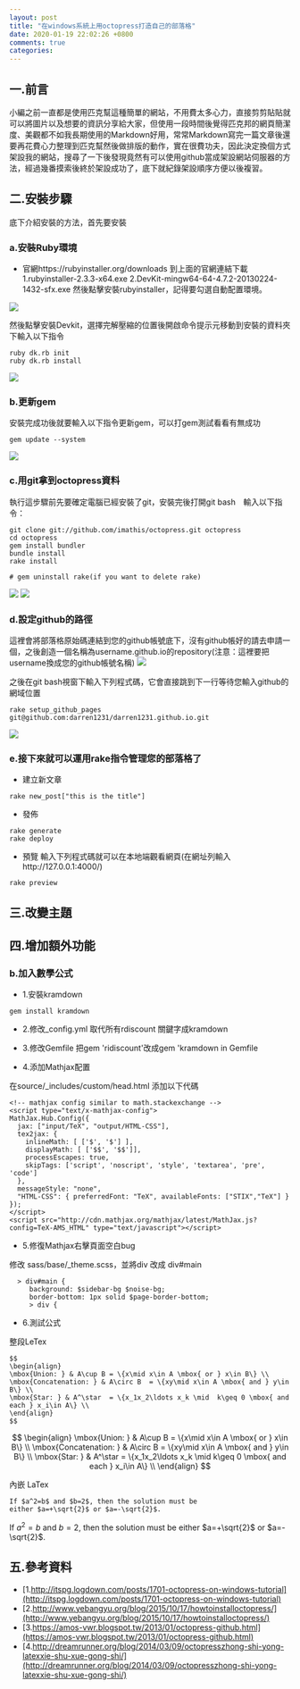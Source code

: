 ```yaml
---
layout: post
title: "在windows系統上用octopress打造自己的部落格"
date: 2020-01-19 22:02:26 +0800
comments: true
categories:
---
```



## 一.前言
小編之前一直都是使用匹克幫這種簡單的網站，不用費太多心力，直接剪剪貼貼就可以將圖片以及想要的資訊分享給大家，但使用一段時間後覺得匹克邦的網頁簡潔度、美觀都不如我長期使用的Markdown好用，常常Markdown寫完一篇文章後還要再花費心力整理到匹克幫然後做排版的動作，實在很費功夫，因此決定換個方式架設我的網站，搜尋了一下後發現竟然有可以使用github當成架設網站伺服器的方法，經過幾番摸索後終於架設成功了，底下就紀錄架設順序方便以後複習。
## 二.安裝步驟
底下介紹安裝的方法，首先要安裝
### a.安裝Ruby環境

* 官網https://rubyinstaller.org/downloads
到上面的官網連結下載
1.rubyinstaller-2.3.3-x64.exe
2.DevKit-mingw64-64-4.7.2-20130224-1432-sfx.exe
然後點擊安裝rubyinstaller，記得要勾選自動配置環境。

[](https://i.imgur.com/gnfUvGP.png)
![](https://i.imgur.com/3wDNMZH.png)

然後點擊安裝Devkit，選擇完解壓縮的位置後開啟命令提示元移動到安裝的資料夾下輸入以下指令


```
ruby dk.rb init 
ruby dk.rb install
```
![](https://i.imgur.com/8WsFsxQ.png)
### b.更新gem
安裝完成功後就要輸入以下指令更新gem，可以打gem測試看看有無成功
```
gem update --system
```
![](https://i.imgur.com/UntOmd4.png)

[](https://i.imgur.com/VavS8zg.png)
### c.用git拿到octopress資料
執行這步驟前先要確定電腦已經安裝了git，安裝完後打開git bash　輸入以下指令：
```
git clone git://github.com/imathis/octopress.git octopress
cd octopress
gem install bundler
bundle install
rake install

# gem uninstall rake(if you want to delete rake)
```
[](https://i.imgur.com/MULJVjR.png)
![](https://i.imgur.com/pydyfcD.png)
![](https://i.imgur.com/xokNqkp.png)

### d.設定github的路徑
這裡會將部落格原始碼連結到您的github帳號底下，沒有github帳好的請去申請一個，之後創造一個名稱為username.github.io的repository(注意：這裡要把username換成您的github帳號名稱)
![](https://i.imgur.com/15Xhsl2.png)

[](https://i.imgur.com/we7LvjE.png)

之後在git bash視窗下輸入下列程式碼，它會直接跳到下一行等待您輸入github的網域位置
```
rake setup_github_pages
git@github.com:darren1231/darren1231.github.io.git
```
[](https://i.imgur.com/zQux6dp.png)
![](https://i.imgur.com/sZOQZpX.png)

### e.接下來就可以運用rake指令管理您的部落格了
* 建立新文章
```
rake new_post["this is the title"]
```
* 發佈
```
rake generate
rake deploy
```
* 預覽
輸入下列程式碼就可以在本地端觀看網頁(在網址列輸入http://127.0.0.1:4000/)
```
rake preview
```


## 三.改變主題

## 四.增加額外功能

### b.加入數學公式
* 1.安裝kramdown
```
gem install kramdown
```
* 2.修改_config.yml
取代所有rdiscount 關鍵字成kramdown

* 3.修改Gemfile
把gem 'ridiscount'改成gem 'kramdown in Gemfile

* 4.添加Mathjax配置

在source/_includes/custom/head.html 添加以下代碼
```
<!-- mathjax config similar to math.stackexchange -->
<script type="text/x-mathjax-config">
MathJax.Hub.Config({
  jax: ["input/TeX", "output/HTML-CSS"],
  tex2jax: {
    inlineMath: [ ['$', '$'] ],
    displayMath: [ ['$$', '$$']],
    processEscapes: true,
    skipTags: ['script', 'noscript', 'style', 'textarea', 'pre', 'code']
  },
  messageStyle: "none",
  "HTML-CSS": { preferredFont: "TeX", availableFonts: ["STIX","TeX"] }
});
</script>
<script src="http://cdn.mathjax.org/mathjax/latest/MathJax.js?config=TeX-AMS_HTML" type="text/javascript"></script>
```

* 5.修復Mathjax右擊頁面空白bug

修改 sass/base/_theme.scss，並將div 改成 div#main
```
  > div#main {
     background: $sidebar-bg $noise-bg;
     border-bottom: 1px solid $page-border-bottom;
     > div {
```
* 6.測試公式

整段LeTex
```
$$
\begin{align}
\mbox{Union: } & A\cup B = \{x\mid x\in A \mbox{ or } x\in B\} \\
\mbox{Concatenation: } & A\circ B  = \{xy\mid x\in A \mbox{ and } y\in B\} \\
\mbox{Star: } & A^\star  = \{x_1x_2\ldots x_k \mid  k\geq 0 \mbox{ and each } x_i\in A\} \\
\end{align}
$$
```
$$
\begin{align}
\mbox{Union: } & A\cup B = \{x\mid x\in A \mbox{ or } x\in B\} \\
\mbox{Concatenation: } & A\circ B  = \{xy\mid x\in A \mbox{ and } y\in B\} \\
\mbox{Star: } & A^\star  = \{x_1x_2\ldots x_k \mid  k\geq 0 \mbox{ and each } x_i\in A\} \\
\end{align}
$$

內嵌 LaTex
```
If $a^2=b$ and $b=2$, then the solution must be
either $a=+\sqrt{2}$ or $a=-\sqrt{2}$.
```
If $a^2=b$ and $b=2$, then the solution must be
either $a=+\sqrt{2}$ or $a=-\sqrt{2}$.

## 五.參考資料
* [1.http://itspg.logdown.com/posts/1701-octopress-on-windows-tutorial](http://itspg.logdown.com/posts/1701-octopress-on-windows-tutorial)
* [2.http://www.yebangyu.org/blog/2015/10/17/howtoinstalloctopress/](http://www.yebangyu.org/blog/2015/10/17/howtoinstalloctopress/)
* [3.https://amos-vwr.blogspot.tw/2013/01/octopress-github.html](https://amos-vwr.blogspot.tw/2013/01/octopress-github.html)
* [4.http://dreamrunner.org/blog/2014/03/09/octopresszhong-shi-yong-latexxie-shu-xue-gong-shi/](http://dreamrunner.org/blog/2014/03/09/octopresszhong-shi-yong-latexxie-shu-xue-gong-shi/)